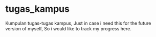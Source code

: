 # tugas_kampus

Kumpulan tugas-tugas kampus,
Just in case i need this for the future version of myself,
So i would like to track my progress here.
